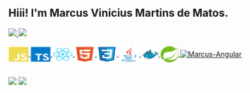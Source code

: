## Hiii!  I'm Marcus Vinicius Martins de Matos.                                                   



 <div>
  <a href="https://github.com/Marcusvini370">
  <img height="160em" src="https://github-readme-stats.vercel.app/api?username=Marcusvini370&show_icons=true&theme=dark&include_all_commits=true&count_private=true"/>
   
  <img height="150em" src="https://github-readme-stats.vercel.app/api/top-langs/?username=Marcusvini370&layout=compact&langs_count=7&theme=dark"/>
   
</div>
<div style="display: inline_block"><br>
  <img align="center" alt="Marcus-Js" height="30" width="40" src="https://raw.githubusercontent.com/devicons/devicon/master/icons/javascript/javascript-plain.svg">
  <img align="center" alt="Marcus-Ts" height="30" width="40" src="https://raw.githubusercontent.com/devicons/devicon/master/icons/typescript/typescript-plain.svg">
  <img align="center" alt="Marcus-React" height="30" width="40" src="https://raw.githubusercontent.com/devicons/devicon/master/icons/react/react-original.svg">
  <img align="center" alt="Marcus-HTML" height="30" width="40" src="https://raw.githubusercontent.com/devicons/devicon/master/icons/html5/html5-original.svg">
  <img align="center" alt="Marcus-CSS" height="30" width="40" src="https://raw.githubusercontent.com/devicons/devicon/master/icons/css3/css3-original.svg">
  <img align="center" alt="Marcus-Java" height="30" width="40" src="https://raw.githubusercontent.com/devicons/devicon/master/icons/java/java-original.svg">
  <img align="center" alt="Marcus-Docker" height="32" width="35" src="https://raw.githubusercontent.com/devicons/devicon/master/icons/docker/docker-original.svg">
 <img align="center" alt="Marcus-Spring" height="32" width="35" src="https://raw.githubusercontent.com/devicons/devicon/master/icons/spring/spring-original.svg">
 <img align="center" alt="Marcus-Angular" height="32" width="35" src="https://brandslogos.com/wp-content/uploads/images/large/angular-icon-logo.png">
 
  
  
</div> 
  
  ##
 
<div> 

  <a href = "mailto:marcusvini370@gmail.com"><img src="https://img.shields.io/badge/-Gmail-%23333?style=for-the-badge&logo=gmail&logoColor=white" target="_blank"></a>
  <a href="https://www.linkedin.com/in/marcus-vinicius-627620172/" target="_blank"><img src="https://img.shields.io/badge/-LinkedIn-%230077B5?style=for-the-badge&logo=linkedin&logoColor=white" target="_blank"></a> 
 

 
</div>

